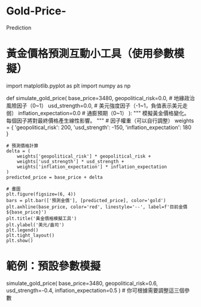 # Gold-Price-
Prediction
# 黃金價格預測互動小工具（使用參數模擬）

import matplotlib.pyplot as plt
import numpy as np

def simulate_gold_price(
    base_price=3480,
    geopolitical_risk=0.0,     # 地緣政治風險因子（0~1）
    usd_strength=0.0,          # 美元強度因子（-1~1，負值表示美元走弱）
    inflation_expectation=0.0  # 通膨預期（0~1）
):
    """
    模擬黃金價格變化。
    每個因子將對最終價格產生線性影響。
    """
    # 因子權重（可以自行調整）
    weights = {
        'geopolitical_risk': 200,
        'usd_strength': -150,
        'inflation_expectation': 180
    }

    # 預測價格計算
    delta = (
        weights['geopolitical_risk'] * geopolitical_risk +
        weights['usd_strength'] * usd_strength +
        weights['inflation_expectation'] * inflation_expectation
    )
    predicted_price = base_price + delta

    # 畫圖
    plt.figure(figsize=(6, 4))
    bars = plt.bar(['預測金價'], [predicted_price], color='gold')
    plt.axhline(base_price, color='red', linestyle='--', label=f'目前金價 ${base_price}')
    plt.title('黃金價格模擬工具')
    plt.ylabel('美元/盎司')
    plt.legend()
    plt.tight_layout()
    plt.show()

# 範例：預設參數模擬
simulate_gold_price(
    base_price=3480,
    geopolitical_risk=0.6,
    usd_strength=-0.4,
    inflation_expectation=0.5
) # 你可根據需要調整這三個參數
